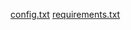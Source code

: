 [config.txt](https://github.com/zhuyan12345/zhuyan12345/files/9424670/config.txt)
[requirements.txt](https://github.com/zhuyan12345/zhuyan12345/files/9424673/requirements.txt)
